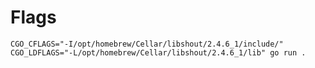 # Flags

`CGO_CFLAGS="-I/opt/homebrew/Cellar/libshout/2.4.6_1/include/" CGO_LDFLAGS="-L/opt/homebrew/Cellar/libshout/2.4.6_1/lib" go run .`
